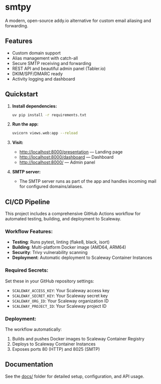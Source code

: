 # smtpy

A modern, open-source addy.io alternative for custom email aliasing and forwarding.

## Features
- Custom domain support
- Alias management with catch-all
- Secure SMTP receiving and forwarding
- REST API and beautiful admin panel (Tabler.io)
- DKIM/SPF/DMARC ready
- Activity logging and dashboard

## Quickstart

1. **Install dependencies:**
   ```bash
   uv pip install -r requirements.txt
   ```
2. **Run the app:**
   ```bash
   uvicorn views.web:app --reload
   ```
3. **Visit:**
   - [http://localhost:8000/presentation](http://localhost:8000/presentation) — Landing page
   - [http://localhost:8000/dashboard](http://localhost:8000/dashboard) — Dashboard
   - [http://localhost:8000/](http://localhost:8000/) — Admin panel

4. **SMTP server:**
   - The SMTP server runs as part of the app and handles incoming mail for configured domains/aliases.

## CI/CD Pipeline

This project includes a comprehensive GitHub Actions workflow for automated testing, building, and deployment to Scaleway.

### Workflow Features:
- **Testing**: Runs pytest, linting (flake8, black, isort)
- **Building**: Multi-platform Docker image (AMD64, ARM64)
- **Security**: Trivy vulnerability scanning
- **Deployment**: Automatic deployment to Scaleway Container Instances

### Required Secrets:
Set these in your GitHub repository settings:
- `SCALEWAY_ACCESS_KEY`: Your Scaleway access key
- `SCALEWAY_SECRET_KEY`: Your Scaleway secret key
- `SCALEWAY_ORG_ID`: Your Scaleway organization ID
- `SCALEWAY_PROJECT_ID`: Your Scaleway project ID

### Deployment:
The workflow automatically:
1. Builds and pushes Docker images to Scaleway Container Registry
2. Deploys to Scaleway Container Instances
3. Exposes ports 80 (HTTP) and 8025 (SMTP)

## Documentation
See the [docs/](docs/) folder for detailed setup, configuration, and API usage. 